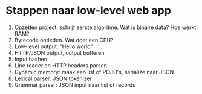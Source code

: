 Stappen naar low-level web app
==============================

1. Opzetten project, schrijf eerste algoritme. Wat is binaire data? Hoe werkt RAM?
2. Bytecode ontleden. Wat doet een CPU?
3. Low-level output: "Hello world"
4. HTTP/JSON output, output bufferen
5. Input hashen
6. Line reader en HTTP headers parsen
8. Dynamic memory: maak een list of POJO's, serialize naar JSON
7. Lexical parser: JSON tokenizer
9. Grammar parser: JSON input naar list of records
